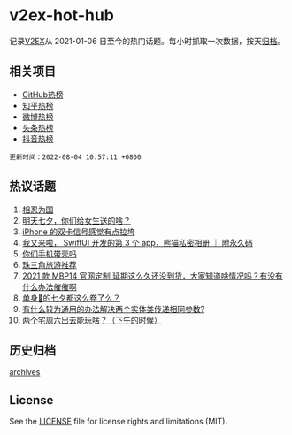 # v2ex-hot-hub

 记录[V2EX](https://www.v2ex.com/)从 2021-01-06 日至今的热门话题。每小时抓取一次数据，按天[归档](archives)。
 
 ## 相关项目

- [GitHub热榜](https://github.com/lonnyzhang423/github-hot-hub)
- [知乎热榜](https://github.com/lonnyzhang423/zhihu-hot-hub)
- [微博热榜](https://github.com/lonnyzhang423/weibo-hot-hub)
- [头条热榜](https://github.com/lonnyzhang423/toutiao-hot-hub)
- [抖音热榜](https://github.com/lonnyzhang423/douyin-hot-hub)


 `更新时间：2022-08-04 10:57:11 +0800`

## 热议话题

1. [相忍为国](https://www.v2ex.com/t/870554)
1. [明天七夕，你们给女生送的啥？](https://www.v2ex.com/t/870459)
1. [iPhone 的双卡信号感觉有点拉垮](https://www.v2ex.com/t/870397)
1. [我又来啦， SwiftUI 开发的第 3 个 app，熊猫私密相册 ｜ 附永久码](https://www.v2ex.com/t/870471)
1. [你们手机带壳吗](https://www.v2ex.com/t/870547)
1. [珠三角旅游推荐](https://www.v2ex.com/t/870447)
1. [2021 款 MBP14 官网定制 延期这么久还没到货，大家知道啥情况吗？有没有什么办法催催啊](https://www.v2ex.com/t/870407)
1. [单身🐶的七夕都这么卷了么？](https://www.v2ex.com/t/870480)
1. [有什么较为通用的办法解决两个实体类传递相同参数?](https://www.v2ex.com/t/870449)
1. [两个宅周六出去能玩啥？（下午的时候）](https://www.v2ex.com/t/870516)

## 历史归档

[archives](archives)

## License

See the [LICENSE](LICENSE) file for license rights and limitations (MIT).
